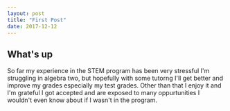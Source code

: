 ```yaml
---
layout: post
title: "First Post"
date: 2017-12-12
--- 
```

## What's up
So far my experience in the STEM program has been very stressful I'm struggling in algebra two, but hopefully with some tutorng I'll get better and improve my grades especially my test grades.
Other than that I enjoy it and I'm grateful I got accepted and are exposed to many oppurtunities I wouldn't even know about if I wasn't in the program.
